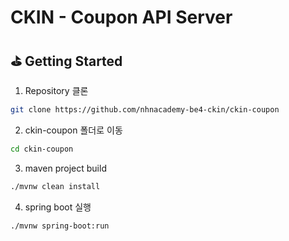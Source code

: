 # CKIN - Coupon API Server

## ⛳️ Getting Started

1. Repository 클론

```bash
git clone https://github.com/nhnacademy-be4-ckin/ckin-coupon
```

2. ckin-coupon 폴더로 이동

```bash
cd ckin-coupon
```

3. maven project build

```bash
./mvnw clean install
```

4. spring boot 실행

```bash
./mvnw spring-boot:run
```
